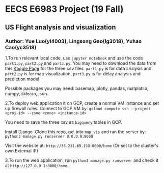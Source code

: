 # EECS E6983 Project (19 Fall)
## US Flight analysis and visualization
### Author: Yue Luo(yl4003), Lingsong Gao(lg3018), Yuhao Cao(yc3518)


1.To run relevant local code, use `jupyter notebook` and use the code `part1.py`, `part2.py` and `part3.py`. You may need to download the data from this [Kaggle Page](https://www.kaggle.com/usdot/flight-delays) for the three csv files. `part1.py` is for data analysis and `part2.py` is for map visualization, `part3.py` is for delay analysis and prediction model

Possible packages you may need: basemap, plotly, pandas, matplotlib, numpy, sklearn, json...


2.To deploy web application it on GCP, create a normal VM instance and set up firewall rules.
Connect to GCP VM by:
`gcloud compute ssh --project <proj-id> --zone <zone> <instance-id>`

You need to save the three csv as `bigquery` tables in GCP.

Install Django. Clone this repo, get into `map_vis` and run the server by:
`python3 manage.py runserver 0.0.0.0:8000`

Visit the website at:
`http://35.231.69.190:8000/home` (Or set to the cluster's own External IP)

3.To run the web application, run `python3 manage.py runserver` and check it at `http://127.0.0.1:8000/home`. 